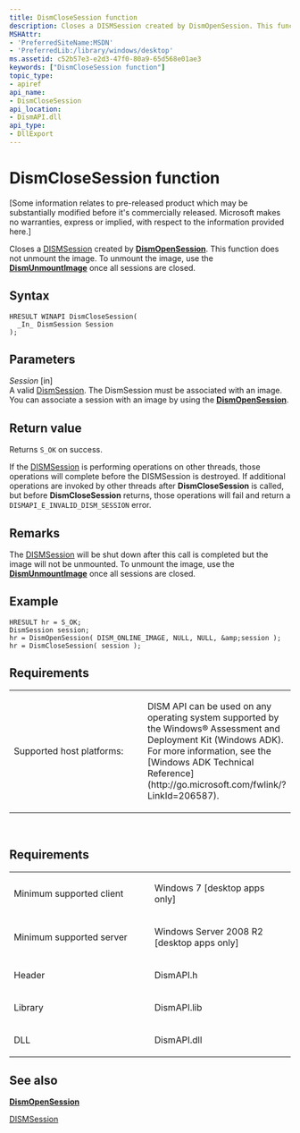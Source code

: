 ```yaml
---
title: DismCloseSession function
description: Closes a DISMSession created by DismOpenSession. This function does not unmount the image. To unmount the image, use the DismUnmountImage once all sessions are closed.
MSHAttr:
- 'PreferredSiteName:MSDN'
- 'PreferredLib:/library/windows/desktop'
ms.assetid: c52b57e3-e2d3-47f0-80a9-65d568e01ae3
keywords: ["DismCloseSession function"]
topic_type:
- apiref
api_name:
- DismCloseSession
api_location:
- DismAPI.dll
api_type:
- DllExport
---
```


# DismCloseSession function


\[Some information relates to pre-released product which may be substantially modified before it's commercially released. Microsoft makes no warranties, express or implied, with respect to the information provided here.\]

Closes a [DISMSession](dismsession.md) created by [**DismOpenSession**](dismopensession-function.md). This function does not unmount the image. To unmount the image, use the [**DismUnmountImage**](dismunmountimage-function.md) once all sessions are closed.

Syntax
------

```ManagedCPlusPlus
HRESULT WINAPI DismCloseSession(
  _In_ DismSession Session
);
```

Parameters
----------

*Session* \[in\]  
A valid [DismSession](dismsession.md). The DismSession must be associated with an image. You can associate a session with an image by using the [**DismOpenSession**](dismopensession-function.md).

Return value
------------

Returns `S_OK` on success.

If the [DISMSession](dismsession.md) is performing operations on other threads, those operations will complete before the DISMSession is destroyed. If additional operations are invoked by other threads after **DismCloseSession** is called, but before **DismCloseSession** returns, those operations will fail and return a `DISMAPI_E_INVALID_DISM_SESSION` error.

## <span id="Remarks"></span><span id="remarks"></span><span id="REMARKS"></span>Remarks


The [DISMSession](dismsession.md) will be shut down after this call is completed but the image will not be unmounted. To unmount the image, use the [**DismUnmountImage**](dismunmountimage-function.md) once all sessions are closed.

## <span id="Example"></span><span id="example"></span><span id="EXAMPLE"></span>Example


```ManagedCPlusPlus
HRESULT hr = S_OK; 
DismSession session; 
hr = DismOpenSession( DISM_ONLINE_IMAGE, NULL, NULL, &amp;session ); 
hr = DismCloseSession( session );
```

## <span id="Requirements"></span><span id="requirements"></span><span id="REQUIREMENTS"></span>Requirements


<table>
<colgroup>
<col width="50%" />
<col width="50%" />
</colgroup>
<tbody>
<tr class="odd">
<td><p>Supported host platforms:</p></td>
<td><p>DISM API can be used on any operating system supported by the Windows® Assessment and Deployment Kit (Windows ADK). For more information, see the [Windows ADK Technical Reference](http://go.microsoft.com/fwlink/?LinkId=206587).</p></td>
</tr>
</tbody>
</table>

 

Requirements
------------

<table>
<colgroup>
<col width="50%" />
<col width="50%" />
</colgroup>
<tbody>
<tr class="odd">
<td><p>Minimum supported client</p></td>
<td><p>Windows 7 [desktop apps only]</p></td>
</tr>
<tr class="even">
<td><p>Minimum supported server</p></td>
<td><p>Windows Server 2008 R2 [desktop apps only]</p></td>
</tr>
<tr class="odd">
<td><p>Header</p></td>
<td>DismAPI.h</td>
</tr>
<tr class="even">
<td><p>Library</p></td>
<td>DismAPI.lib</td>
</tr>
<tr class="odd">
<td><p>DLL</p></td>
<td>DismAPI.dll</td>
</tr>
</tbody>
</table>

## <span id="see_also"></span>See also


[**DismOpenSession**](dismopensession-function.md)

[DISMSession](dismsession.md)

 

 




